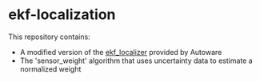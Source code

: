 # ekf-localization
This repository contains: 
- A modified version of the [ekf_localizer](https://github.com/astuff/autoware.ai-core_perception.git) provided by Autoware
- The 'sensor_weight' algorithm that uses uncertainty data to estimate a normalized weight
